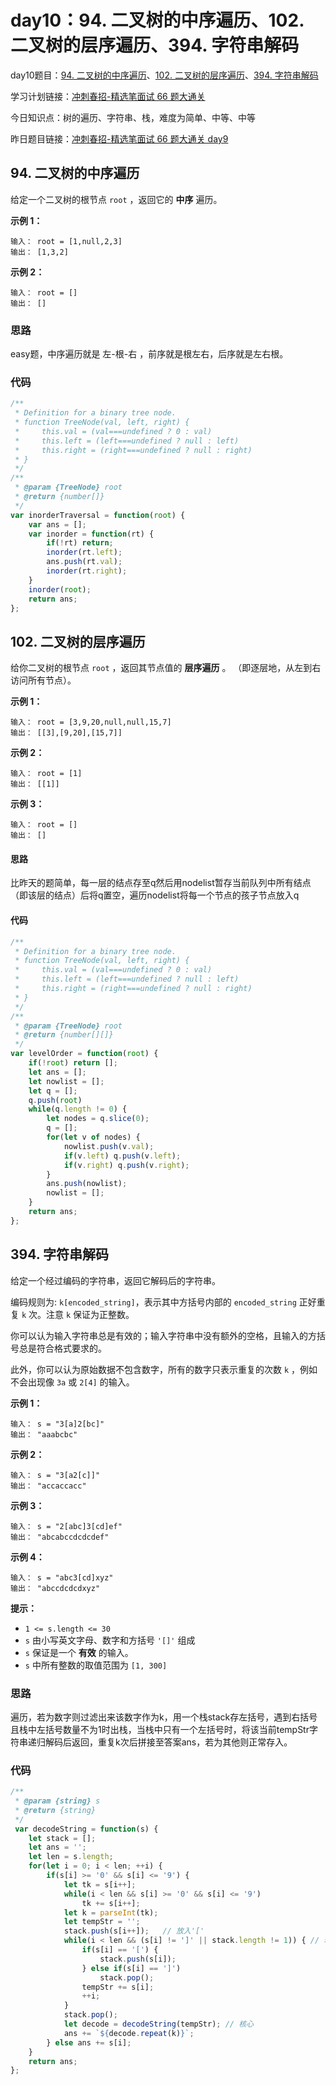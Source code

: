 # day10：94. 二叉树的中序遍历、102. 二叉树的层序遍历、394. 字符串解码

day10题目：[94. 二叉树的中序遍历](https://leetcode-cn.com/problems/binary-tree-inorder-traversal/)、[102. 二叉树的层序遍历](https://leetcode-cn.com/problems/binary-tree-level-order-traversal/)、[394. 字符串解码](https://leetcode-cn.com/problems/decode-string/)

学习计划链接：[冲刺春招-精选笔面试 66 题大通关](https://leetcode-cn.com/study-plan/bytedancecampus/?progress=dcmyjb3)

今日知识点：树的遍历、字符串、栈，难度为简单、中等、中等

昨日题目链接：[冲刺春招-精选笔面试 66 题大通关 day9](https://ysx.cosine.ren/cn/%E5%86%B2%E5%88%BA%E6%98%A5%E6%8B%9B-%E7%B2%BE%E9%80%89%E7%AC%94%E9%9D%A2%E8%AF%95%2066%20%E9%A2%98%E5%A4%A7%E9%80%9A%E5%85%B3%20day9/)

## 94. 二叉树的中序遍历

给定一个二叉树的根节点 `root` ，返回它的 **中序** 遍历。

**示例 1：**

```
输入： root = [1,null,2,3]
输出： [1,3,2]
```

**示例 2：**

```
输入： root = []
输出： []
```

### 思路

easy题，中序遍历就是 左-根-右 ，前序就是根左右，后序就是左右根。

### 代码

```javascript
/**
 * Definition for a binary tree node.
 * function TreeNode(val, left, right) {
 *     this.val = (val===undefined ? 0 : val)
 *     this.left = (left===undefined ? null : left)
 *     this.right = (right===undefined ? null : right)
 * }
 */
/**
 * @param {TreeNode} root
 * @return {number[]}
 */
var inorderTraversal = function(root) {
    var ans = [];
    var inorder = function(rt) {
        if(!rt) return;
        inorder(rt.left);
        ans.push(rt.val);
        inorder(rt.right);
    }
    inorder(root);
    return ans;
};
```

## 102. 二叉树的层序遍历

给你二叉树的根节点 `root` ，返回其节点值的 **层序遍历** 。 （即逐层地，从左到右访问所有节点）。

**示例 1：**

```
输入： root = [3,9,20,null,null,15,7]
输出： [[3],[9,20],[15,7]]
```

**示例 2：**

```
输入： root = [1]
输出： [[1]]
```

**示例 3：**

```
输入： root = []
输出： []
```

#### 思路

比昨天的题简单，每一层的结点存至q然后用nodelist暂存当前队列中所有结点（即该层的结点）后将q置空，遍历nodelist将每一个节点的孩子节点放入q

#### 代码

```javascript
/**
 * Definition for a binary tree node.
 * function TreeNode(val, left, right) {
 *     this.val = (val===undefined ? 0 : val)
 *     this.left = (left===undefined ? null : left)
 *     this.right = (right===undefined ? null : right)
 * }
 */
/**
 * @param {TreeNode} root
 * @return {number[][]}
 */
var levelOrder = function(root) {
    if(!root) return [];
    let ans = [];
    let nowlist = [];
    let q = [];
    q.push(root)
    while(q.length != 0) {
        let nodes = q.slice(0);
        q = [];
        for(let v of nodes) {
            nowlist.push(v.val);
            if(v.left) q.push(v.left);
            if(v.right) q.push(v.right);
        }
        ans.push(nowlist);
        nowlist = [];
    }
    return ans;
};
```

## 394. 字符串解码

给定一个经过编码的字符串，返回它解码后的字符串。

编码规则为: `k[encoded_string]`，表示其中方括号内部的 `encoded_string` 正好重复 `k` 次。注意 `k` 保证为正整数。

你可以认为输入字符串总是有效的；输入字符串中没有额外的空格，且输入的方括号总是符合格式要求的。

此外，你可以认为原始数据不包含数字，所有的数字只表示重复的次数 `k` ，例如不会出现像 `3a` 或 `2[4]` 的输入。

**示例 1：**

```
输入： s = "3[a]2[bc]"
输出： "aaabcbc"
```

**示例 2：**

```
输入： s = "3[a2[c]]"
输出： "accaccacc"
```

**示例 3：**

```
输入： s = "2[abc]3[cd]ef"
输出： "abcabccdcdcdef"
```

**示例 4：**

```
输入： s = "abc3[cd]xyz"
输出： "abccdcdcdxyz"
```

**提示：**

* `1 <= s.length <= 30`
* `s` 由小写英文字母、数字和方括号 `'[]'` 组成
* `s` 保证是一个 **有效** 的输入。
* `s` 中所有整数的取值范围为 `[1, 300]`

### 思路

遍历，若为数字则过滤出来该数字作为k，用一个栈stack存左括号，遇到右括号且栈中左括号数量不为1时出栈，当栈中只有一个左括号时，将该当前tempStr字符串递归解码后返回，重复k次后拼接至答案ans，若为其他则正常存入。

### 代码

```javascript
/**
 * @param {string} s
 * @return {string}
 */
 var decodeString = function(s) {
    let stack = [];
    let ans = '';
    let len = s.length;
    for(let i = 0; i < len; ++i) {
        if(s[i] >= '0' && s[i] <= '9') {
            let tk = s[i++];
            while(i < len && s[i] >= '0' && s[i] <= '9')
                tk += s[i++];
            let k = parseInt(tk);
            let tempStr = '';
            stack.push(s[i++]);   // 放入'['
            while(i < len && (s[i] != ']' || stack.length != 1)) { // 若s[i] == ']' 并且 stack中只有一个时结束
                if(s[i] == '[') {
                    stack.push(s[i]);
                } else if(s[i] == ']') 
                    stack.pop();
                tempStr += s[i];
                ++i;
            }
            stack.pop();
            let decode = decodeString(tempStr); // 核心
            ans += `${decode.repeat(k)}`;
        } else ans += s[i];
    }
    return ans;
};
```
